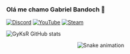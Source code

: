 ### Olá me chamo Gabriel Bandoch 👋

[![Discord](https://img.shields.io/badge/Discord-7289DA?style=for-the-badge&logo=discord&logoColor=white)](https://discord.gg/MtmfFMrQxf)
[![YouTube](https://img.shields.io/badge/YouTube-FF0000?style=for-the-badge&logo=youtube&logoColor=white)](https://www.youtube.com/channel/UCdD2q8MfymjMBv1AsvZdjQw)
[![Steam](https://img.shields.io/badge/Steam-000000?style=for-the-badge&logo=steam&logoColor=white)](https://steamcommunity.com/id/GyKsR/)

![GyKsR GitHub stats](https://github-readme-stats.vercel.app/api?username=GyKsR&show_icons=true&theme=radical)

<div align="center">
  
  ![Snake animation](https://github.com/danielbped/danielbped/blob/output/github-contribution-grid-snake.svg)
  
</div>
